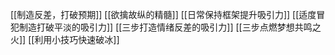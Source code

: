 [[制造反差，打破预期]]
[[欲擒故纵的精髓]]
[[日常保持框架提升吸引力]]
[[适度冒犯制造打破平淡的吸引力]]
[[三步打造情绪反差的吸引力]]
[[三步点燃梦想共鸣之火]]
[[利用小技巧快速破冰]]